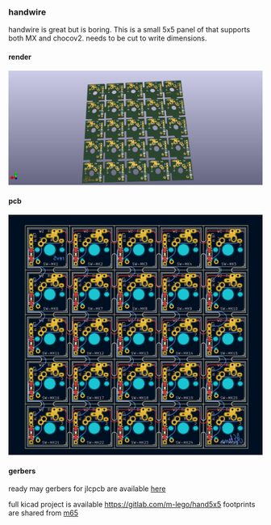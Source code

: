 ### handwire

handwire is great but is boring.
This is a small 5x5 panel of that supports both MX and chocov2.
needs to be cut to write dimensions.

#### render

  ![handwire 5x5](pics/hand/m1-5x5-rounded.jpg)


#### pcb

  ![handwire 5x5](pics/hand/m1-5x5-pcb.png)

#### gerbers

ready may gerbers for jlcpcb are available [here](https://gitlab.com/m-lego/hand5x5/-/blob/main/m155-gerbers.zip)

full kicad project is available https://gitlab.com/m-lego/hand5x5 footprints are shared from [m65](https://gitlab.com/m-lego/m65)
